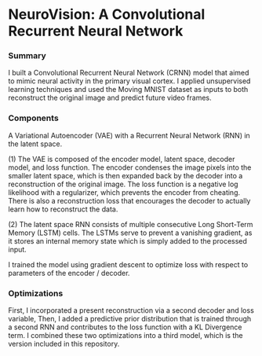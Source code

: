 # NeuroVision: A Convolutional Recurrent Neural Network

### Summary
I built a Convolutional Recurrent Neural Network (CRNN) model that aimed to mimic neural activity in the primary visual cortex. I applied unsupervised learning techniques and used the Moving MNIST dataset as inputs to both reconstruct the original image and predict future video frames.

### Components
A Variational Autoencoder (VAE) with a Recurrent Neural Network (RNN) in the latent space. 

(1) The VAE is composed of the encoder model, latent space, decoder model, and loss function. The encoder condenses the image pixels into the smaller latent space, which is then expanded back by the decoder into a reconstruction of the original image. The loss function is a negative log likelihood with a regularizer, which prevents the encoder from cheating. There is also a reconstruction loss that encourages the decoder to actually learn how to reconstruct the data. 

(2) The latent space RNN consists of multiple consecutive Long Short-Term Memory (LSTM) cells. The LSTMs serve to prevent a vanishing gradient, as it stores an internal memory state which is simply added to the processed input.

I trained the model using gradient descent to optimize loss with respect to parameters of the encoder / decoder.

### Optimizations
First, I incorporated a present reconstruction via a second decoder and loss variable, Then, I added a predictive prior distribution that is trained through a second RNN and contributes to the loss function with a KL Divergence term. I combined these two optimizations into a third model, which is the version included in this repository.
